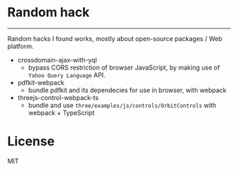 # Random hack

---

Random hacks I found works, mostly about open-source packages / Web platform.

- crossdomain-ajax-with-yql
    - bypass CORS restriction of browser JavaScript, by making use of `Yahoo Query Language` API.
- pdfkit-webpack
    - bundle pdfkit and its dependecies for use in browser, with webpack
- threejs-control-webpack-ts
    - bundle and use `three/examples/js/controls/OrbitControls` with webpack + TypeScript

# License

MIT
